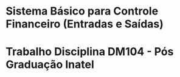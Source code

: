 # Sistema Básico para Controle Financeiro (Entradas e Saídas)
# Trabalho Disciplina DM104 - Pós Graduação Inatel
